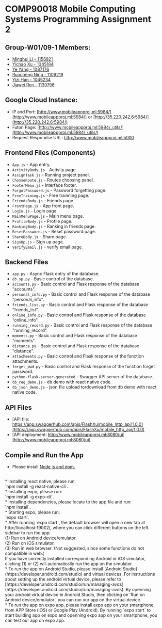 # COMP90018 Mobile Computing Systems Programming Assignment 2

## Group-W01/09-1 Members:
* [Minghui Li - 1156921](https://github.com/lmh1993)
* [Yichao Xu - 1045184](https://github.com/FlashXu)
* [Ye Yang - 1087176](https://github.com/Ace2YY)
* [Ruocheng Ning - 1106219](https://github.com/Irrela)
* [Yizi Han - 1045234](https://github.com/YiziH)
* [Jiawei Ren - 1130796](https://github.com/JiaweiRenUBC)

## Google Cloud Instance:
* IP and Port: [http://www.mobileappproj.ml:5984/](http://www.mobileappproj.ml:5984/) or [http://35.220.242.6:5984/](http://35.220.242.6:5984/)  
* Futon Page: [http://www.mobileappproj.ml:5984/_utils/](http://www.mobileappproj.ml:5984/_utils/) 
* Request Respondse URL: http://www.mobileappproj.ml:5000

## Frontend Files (Components)
* `App.js` - App entry.
* `ActivityBody.js` - Activity page.
* `AssignTask.js` - Running project panel.
* `ChooseRoute.js` - Routes choosing panel.
* `FooterMenu.js` - Interface footer.
* `ForgotPassword.js` - Password forgetting page.
* `FreeTraining.js` - Free trainning page.
* `FriendsBody.js` - Friends page.
* `FrontPage.js` - App front page.
* `LogIn.js` - Login page.
* `MainMenuPage.js` - Main menu page.
* `ProfileBody.js` - Profile page.
* `RankingBody.js` - Ranking in friends page.
* `ResetPassword.js` - Reset password page.
* `ShareBody.js` - Share page.
* `SignUp.js` - Sign up page.
* `VerifyEmail.js` - verify email page.

## Backend Files
* `app.py` - Async Flask entry of the database.
* `db_op.py` - Basic control of the database.
* `accounts.py` - Basic control and Flask response of the database "accounts".
* `personal_info.py` - Basic control and Flask response of the database "personal_info".
* `friends_list.py` - Basic control and Flask response of the database "friends_list".
* `online_info.py` - Basic control and Flask response of the database "online_info".
* `running_record.py` - Basic control and Flask response of the database "running_record".
* `moments.py` - Basic control and Flask response of the database "moments".
* `distance.py` - Basic control and Flask response of the database "distance".
* `attachments.py` - Basic control and Flask response of the function attachments.
* `forget_pwd.py` - Basic control and Flask response of the function forget password.
* `python-flask-server-generated` - Swagger API server of the database.
* `db_req_demo.js` - db demo with react native code.
* `db_json_demo.js` - json file upload to/download from db demo with react native code.


## API Files
* [API file: https://app.swaggerhub.com/apis/FlashXu/mobile_http_api/1.0.0](https://app.swaggerhub.com/apis/FlashXu/mobile_http_api/1.0.0)
* [API deployment: http://www.mobileappproj.ml:8080/ui](http://www.mobileappproj.ml:8080/ui)

## Compile and Run the App
* Please install [Node.js and npm.](https://nodejs.org/en/download/)
<br>
* Installing react native, please run: 
<br>  `npm install -g react-native-cli`.
<br>
* Installing expo, please run: 
<br>  `npm install -g expo-cli`.
<br>
* Installing dependencies, please locate to the app file and run: 
<br>  `npm install`.
<br>
* Starting expo, please run: 
<br>  `expo start`.
<br>
* After running `expo start`, the default browser will open a new tab at http://localhost:19002/, where you can click different buttons on the left sidebar to run the app:
<br>(1) Run on Android device/emulator.
<br>(2) Run on iOS simulator.
<br>(3) Run in web browser. (Not suggested, since some functions do not compatible in web.)
<br>If you have correctly installed corresponding Android or iOS simulator, clicking (1) or (2) will automatically run the app on the simulator. 
<br>
* To run the app on Android Studio, please install [Android Studio](https://developer.android.com/studio) and virtual devices. For instructions about setting up the android virtual device, please refer to [https://developer.android.com/studio/run/managing-avds](https://developer.android.com/studio/run/managing-avds). By openning your android virtual device in Android Studio, then clicking on 'Run on Android device/emulator', you can run our app on the virtual device. 
<br>
* To run the app on expo app, please install expo app on your smartphone from APP Store (iOS) or Google Play (Android). By running `expo start`  to start building app on expo and openning expo app on your smartphone, you can test our app on expo app.

